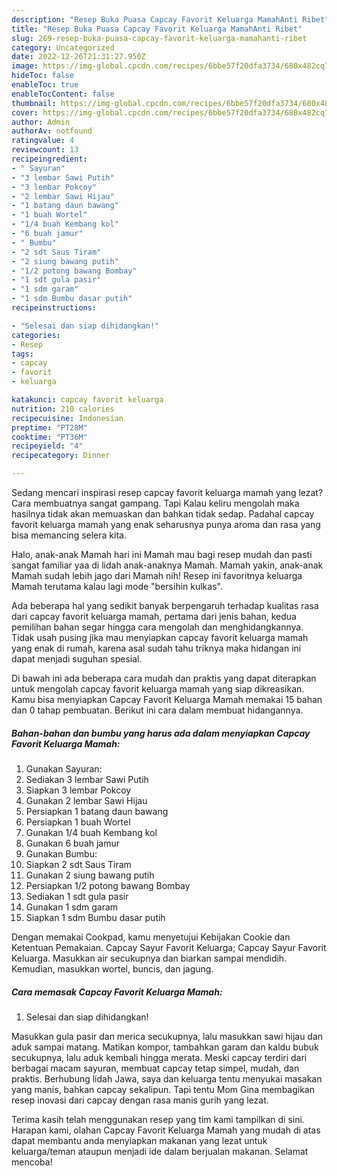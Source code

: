 ```yaml
---
description: "Resep Buka Puasa Capcay Favorit Keluarga MamahAnti Ribet"
title: "Resep Buka Puasa Capcay Favorit Keluarga MamahAnti Ribet"
slug: 269-resep-buka-puasa-capcay-favorit-keluarga-mamahanti-ribet
category: Uncategorized
date: 2022-12-26T21:31:27.950Z
image: https://img-global.cpcdn.com/recipes/6bbe57f20dfa3734/680x482cq70/capcay-favorit-keluarga-mamah-foto-resep-utama.jpg
hideToc: false
enableToc: true
enableTocContent: false
thumbnail: https://img-global.cpcdn.com/recipes/6bbe57f20dfa3734/680x482cq70/capcay-favorit-keluarga-mamah-foto-resep-utama.jpg
cover: https://img-global.cpcdn.com/recipes/6bbe57f20dfa3734/680x482cq70/capcay-favorit-keluarga-mamah-foto-resep-utama.jpg
author: Admin
authorAv: notfound
ratingvalue: 4
reviewcount: 13
recipeingredient:
- " Sayuran"
- "3 lembar Sawi Putih"
- "3 lembar Pokcoy"
- "2 lembar Sawi Hijau"
- "1 batang daun bawang"
- "1 buah Wortel"
- "1/4 buah Kembang kol"
- "6 buah jamur"
- " Bumbu"
- "2 sdt Saus Tiram"
- "2 siung bawang putih"
- "1/2 potong bawang Bombay"
- "1 sdt gula pasir"
- "1 sdm garam"
- "1 sdm Bumbu dasar putih"
recipeinstructions:

- "Selesai dan siap dihidangkan!"
categories:
- Resep
tags:
- capcay
- favorit
- keluarga

katakunci: capcay favorit keluarga 
nutrition: 210 calories
recipecuisine: Indonesian
preptime: "PT28M"
cooktime: "PT36M"
recipeyield: "4"
recipecategory: Dinner

---
```



Sedang mencari inspirasi resep capcay favorit keluarga mamah yang lezat? Cara membuatnya sangat gampang. Tapi Kalau keliru mengolah maka hasilnya tidak akan memuaskan dan bahkan tidak sedap. Padahal capcay favorit keluarga mamah yang enak seharusnya punya aroma dan rasa yang bisa memancing selera kita.


Halo, anak-anak Mamah hari ini Mamah mau bagi resep mudah dan pasti sangat familiar yaa di lidah anak-anaknya Mamah. Mamah yakin, anak-anak Mamah sudah lebih jago dari Mamah nih! Resep ini favoritnya keluarga Mamah terutama kalau lagi mode &#34;bersihin kulkas&#34;.

Ada beberapa hal yang sedikit banyak berpengaruh terhadap kualitas rasa dari capcay favorit keluarga mamah, pertama dari jenis bahan, kedua pemilihan bahan segar hingga cara mengolah dan menghidangkannya. Tidak usah pusing jika mau menyiapkan capcay favorit keluarga mamah yang enak di rumah, karena asal sudah tahu triknya maka hidangan ini dapat menjadi suguhan spesial.


Di bawah ini ada beberapa cara mudah dan praktis yang dapat diterapkan untuk mengolah capcay favorit keluarga mamah yang siap dikreasikan. Kamu bisa menyiapkan Capcay Favorit Keluarga Mamah memakai 15 bahan dan 0 tahap pembuatan. Berikut ini cara dalam membuat hidangannya.

<!--inarticleads1-->

##### Bahan-bahan dan bumbu yang harus ada dalam menyiapkan Capcay Favorit Keluarga Mamah:

1. Gunakan  Sayuran:
1. Sediakan 3 lembar Sawi Putih
1. Siapkan 3 lembar Pokcoy
1. Gunakan 2 lembar Sawi Hijau
1. Persiapkan 1 batang daun bawang
1. Persiapkan 1 buah Wortel
1. Gunakan 1/4 buah Kembang kol
1. Gunakan 6 buah jamur
1. Gunakan  Bumbu:
1. Siapkan 2 sdt Saus Tiram
1. Gunakan 2 siung bawang putih
1. Persiapkan 1/2 potong bawang Bombay
1. Sediakan 1 sdt gula pasir
1. Gunakan 1 sdm garam
1. Siapkan 1 sdm Bumbu dasar putih


Dengan memakai Cookpad, kamu menyetujui Kebijakan Cookie dan Ketentuan Pemakaian. Capcay Sayur Favorit Keluarga; Capcay Sayur Favorit Keluarga. Masukkan air secukupnya dan biarkan sampai mendidih. Kemudian, masukkan wortel, buncis, dan jagung. 

<!--inarticleads2-->

##### Cara memasak Capcay Favorit Keluarga Mamah:


1. Selesai dan siap dihidangkan!

Masukkan gula pasir dan merica secukupnya, lalu masukkan sawi hijau dan aduk sampai matang. Matikan kompor, tambahkan garam dan kaldu bubuk secukupnya, lalu aduk kembali hingga merata. Meski capcay terdiri dari berbagai macam sayuran, membuat capcay tetap simpel, mudah, dan praktis. Berhubung lidah Jawa, saya dan keluarga tentu menyukai masakan yang manis, bahkan capcay sekalipun. Tapi tentu Mom Gina membagikan resep inovasi dari capcay dengan rasa manis gurih yang lezat. 

Terima kasih telah menggunakan resep yang tim kami tampilkan di sini. Harapan kami, olahan Capcay Favorit Keluarga Mamah yang mudah di atas dapat membantu anda menyiapkan makanan yang lezat untuk keluarga/teman ataupun menjadi ide dalam berjualan makanan. Selamat mencoba!

